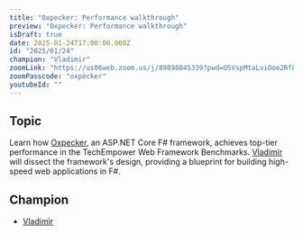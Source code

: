 ```yaml
---
title: "Oxpecker: Performance walkthrough"
preview: "Oxpecker: Performance walkthrough"
isDraft: true
date: 2025-01-24T17:00:00.000Z
id: "2025/01/24"
champion: "Vladimir"
zoomLink: "https://us06web.zoom.us/j/89898845339?pwd=O5VspMtaLviOoe2Rf8cZvkomMOaRID.1"
zoomPasscode: "oxpecker"
youtubeId: ""
---
```


## Topic

Learn how [Oxpecker](https://github.com/Lanayx/Oxpecker), an ASP.NET Core F# framework, achieves top-tier performance in the TechEmpower Web Framework Benchmarks. [Vladimir](https://github.com/Lanayx) will dissect the framework's design, providing a blueprint for building high-speed web applications in F#.

## Champion

- [Vladimir](https://github.com/Lanayx)